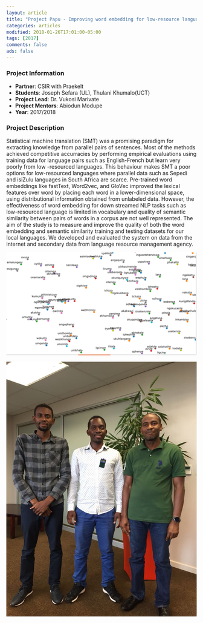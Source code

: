 ```yaml
---
layout: article
title: "Project Papu - Improving word embedding for low-resource languages"
categories: articles
modified: 2018-01-26T17:01:00-05:00
tags: [2017]
comments: false
ads: false
---
```



### Project Information

* **Partner**: CSIR with Praekelt
* **Students**: Joseph Sefara (UL), Thulani Khumalo(UCT)
* **Project Lead**: Dr. Vukosi Marivate
* **Project Mentors**: Abiodun Modupe
* **Year**: 2017/2018

### Project Description

Statistical machine translation (SMT) was a promising paradigm for extracting knowledge from parallel pairs of sentences. Most of the methods achieved competitive accurracies by performing empirical evaluations using training data for language pairs such as English-French but learn very poorly from low -resourced languages. This behaviour makes SMT a poor options for low-resourced languages where parallel data such as Sepedi and isiZulu languages in South Africa are scarce. Pre-trained word embeddings like fastText, Word2vec, and GloVec improved the lexical features over word by placing each word in a lower-dimensional space, using distributional information obtained from unlabeled data. However, the effectiveness of word embedding for down streamed NLP tasks such as low-resourced language is limited in vocabulary and quality of semantic similarity between pairs of words in a corpus are not well represented. The aim of the study is to measure and improve the quality of both the word embedding and semantic similarity training and testing datasets for our local languages. We developed and evaluated the system on data from the internet and secondary data from language resource management agency. 


![Zulu](/images/papu-zulu-embedding.png)


![Team](/images/papu-team.jpg)

